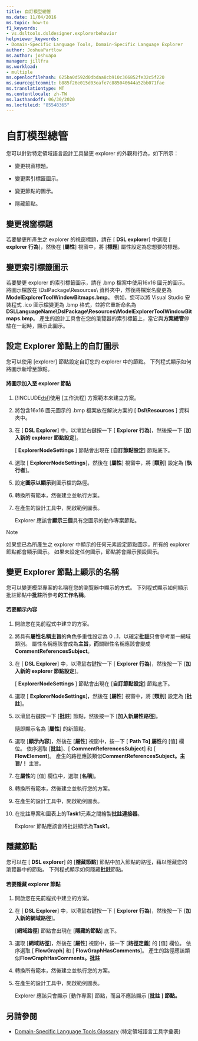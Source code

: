 ```yaml
---
title: 自訂模型總管
ms.date: 11/04/2016
ms.topic: how-to
f1_keywords:
- vs.dsltools.dsldesigner.explorerbehavior
helpviewer_keywords:
- Domain-Specific Language Tools, Domain-Specific Language Explorer
author: JoshuaPartlow
ms.author: joshuapa
manager: jillfra
ms.workload:
- multiple
ms.openlocfilehash: 625ba0d592d0dbdaa8cb910c366852fe32c5f220
ms.sourcegitcommit: b885f26e015d03eafe7c885040644a52bb071fae
ms.translationtype: MT
ms.contentlocale: zh-TW
ms.lasthandoff: 06/30/2020
ms.locfileid: "85548365"
---
```

# <a name="customizing-the-model-explorer"></a>自訂模型總管
您可以針對特定領域語言設計工具變更 explorer 的外觀和行為，如下所示：

- 變更視窗標題。

- 變更索引標籤圖示。

- 變更節點的圖示。

- 隱藏節點。

## <a name="changing-the-window-title"></a>變更視窗標題
 若要變更所產生之 explorer 的視窗標題，請在 [ **DSL explorer**] 中選取 [ **explorer 行為**]，然後在 [**屬性**] 視窗中，將 [**標題**] 屬性設定為您想要的標題。

## <a name="changing-the-tab-icon"></a>變更索引標籤圖示
 若要變更 explorer 的索引標籤圖示，請在 .bmp 檔案中使用16x16 圖元的圖示。 將圖示檔放在 \DslPackage\Resources\ 資料夾中，然後將檔案名變更為**ModelExplorerToolWindowBitmaps.bmp**。 例如，您可以將 Visual Studio 安裝程式 .ico 圖示檔變更為 .bmp 格式，並將它重新命名為**DSLLanguageName\DslPackage\Resources\ModelExplorerToolWindowBitmaps.bmp**。 產生的設計工具會在您的瀏覽器的索引標籤上，當它與**方案總管**停駐在一起時，顯示此圖示。

## <a name="setting-custom-icons-on-explorer-nodes"></a>設定 Explorer 節點上的自訂圖示
 您可以使用 [explorer] 節點設定自訂您的 explorer 中的節點。 下列程式顯示如何將圖示新增至節點。

#### <a name="to-add-an-icon-to-an-explorer-node"></a>將圖示加入至 explorer 節點

1. [!INCLUDE[dsl](../modeling/includes/dsl_md.md)]使用 [工作流程] 方案範本來建立方案。

2. 將包含16x16 圖元圖示的 .bmp 檔案放在解決方案的 [ **Dsl\Resources** ] 資料夾中。

3. 在 [ **DSL Explorer**] 中，以滑鼠右鍵按一下 [ **Explorer 行為**]，然後按一下 [**加入新的 explorer 節點設定**]。

    [ **ExplorerNodeSettings** ] 節點會出現在 [**自訂節點設定**] 節點底下。

4. 選取 [ **ExplorerNodeSettings**]，然後在 [**屬性**] 視窗中，將 [**類別**] 設定為 [**執行者**]。

5. 設定**圖示以顯示**到圖示檔的路徑。

6. 轉換所有範本，然後建立並執行方案。

7. 在產生的設計工具中，開啟範例圖表。

    Explorer 應該會**顯示三個**具有您圖示的動作專案節點。

> [!NOTE]
> 如果您已為所產生之 explorer 中顯示的任何元素設定節點圖示，所有的 explorer 節點都會顯示圖示。 如果未設定任何圖示，節點將會顯示預設圖示。

## <a name="changing-the-name-displayed-on-an-explorer-node"></a>變更 Explorer 節點上顯示的名稱
 您可以變更模型專案的名稱在您的瀏覽器中顯示的方式。 下列程式顯示如何顯示批註節點中**批註**所參考**的工作名稱**。

#### <a name="to-display-a-property"></a>若要顯示內容

1. 開啟您在先前程式中建立的方案。

2. 將具有**屬性名稱主旨**的角色多重性設定為 0 ..1，以確定**批註**只會參考單一網域類別。 屬性名稱應該會成為**主旨，而**關聯性名稱應該會變成**CommentReferencesSubject**。

3. 在 [ **DSL Explorer**] 中，以滑鼠右鍵按一下 [ **Explorer 行為**]，然後按一下 [**加入新的 explorer 節點設定**]。

     [ **ExplorerNodeSettings** ] 節點會出現在 [**自訂節點設定**] 節點底下。

4. 選取 [ **ExplorerNodeSettings**]，然後在 [**屬性**] 視窗中，將 [**類別**] 設定為 [**批註**]。

5. 以滑鼠右鍵按一下 [**批註**] 節點，然後按一下 [**加入新屬性路徑**]。

     隨即顯示名為 [**屬性**] 的新節點。

6. 選取 [**顯示內容**]，然後在 [**屬性**] 視窗中，按一下 [ **Path To] 屬性**的 [值] 欄位。 依序選取 [**批註**]、[ **CommentReferencesSubject**] 和 [ **FlowElement**]。 產生的路徑應該類似**CommentReferencesSubject。主旨/！** 主旨。

7. 在**屬性**的 [值] 欄位中，選取 [**名稱**]。

8. 轉換所有範本，然後建立並執行您的方案。

9. 在產生的設計工具中，開啟範例圖表。

10. 在批註專案和圖表上的**Task1**元素之間繪製**批註連接器**。

     Explorer 節點應該會將批註顯示為**Task1**。

## <a name="hiding-nodes"></a>隱藏節點
 您可以在 [ **DSL explorer**] 的 [**隱藏節點**] 節點中加入節點的路徑，藉以隱藏您的瀏覽器中的節點。 下列程式顯示如何隱藏**批註**節點。

#### <a name="to-hide-an-explorer-node"></a>若要隱藏 explorer 節點

1. 開啟您在先前程式中建立的方案。

2. 在 [ **DSL Explorer**] 中，以滑鼠右鍵按一下 [ **Explorer 行為**]，然後按一下 [**加入新的網域路徑**]。

     [**網域路徑**] 節點會出現在 [**隱藏的節點**] 底下。

3. 選取 [**網域路徑**]，然後在 [**屬性**] 視窗中，按一下 [**路徑定義**] 的 [值] 欄位。 依序選取 [ **FlowGraph**] 和 [ **FlowGraphHasComments**]。 產生的路徑應該類似**FlowGraphHasComments。批註**

4. 轉換所有範本，然後建立並執行您的方案。

5. 在產生的設計工具中，開啟範例圖表。

     Explorer 應該只會顯示 [動作專案] 節點，而且不應該顯示 [**批註** **] 節點。**

## <a name="see-also"></a>另請參閱

- [Domain-Specific Language Tools Glossary](https://msdn.microsoft.com/ca5e84cb-a315-465c-be24-76aa3df276aa) (特定領域語言工具字彙表)
